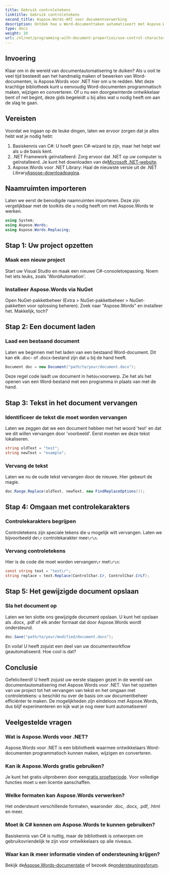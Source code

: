 ```yaml
---
title: Gebruik controletekens
linktitle: Gebruik controletekens
second_title: Aspose.Words-API voor documentverwerking
description: Ontdek hoe u Word-documenttaken automatiseert met Aspose.Words voor .NET. Deze handleiding behandelt de installatie, tekstvervanging en meer, waardoor uw workflow efficiënt wordt.
type: docs
weight: 10
url: /nl/net/programming-with-document-properties/use-control-characters/
---
```

## Invoering

Klaar om in de wereld van documentautomatisering te duiken? Als u ooit te veel tijd besteedt aan het handmatig maken of bewerken van Word-documenten, is Aspose.Words voor .NET hier om u te redden. Met deze krachtige bibliotheek kunt u eenvoudig Word-documenten programmatisch maken, wijzigen en converteren. Of u nu een doorgewinterde ontwikkelaar bent of net begint, deze gids begeleidt u bij alles wat u nodig heeft om aan de slag te gaan.

## Vereisten

Voordat we ingaan op de leuke dingen, laten we ervoor zorgen dat je alles hebt wat je nodig hebt:

1. Basiskennis van C#: U hoeft geen C#-wizard te zijn, maar het helpt wel als u de basis kent.
2. .NET Framework geïnstalleerd: Zorg ervoor dat .NET op uw computer is geïnstalleerd. Je kunt het downloaden van de[Microsoft .NET-website](https://dotnet.microsoft.com/download).
3.  Aspose.Words voor .NET Library: Haal de nieuwste versie uit de .NET Library[Aspose-downloadpagina](https://releases.aspose.com/words/net/).

## Naamruimten importeren

Laten we eerst de benodigde naamruimten importeren. Deze zijn vergelijkbaar met de toolkits die u nodig heeft om met Aspose.Words te werken.

```csharp
using System;
using Aspose.Words;
using Aspose.Words.Replacing;
```

## Stap 1: Uw project opzetten

### Maak een nieuw project

Start uw Visual Studio en maak een nieuwe C#-consoletoepassing. Noem het iets leuks, zoals 'WordAutomation'.

### Installeer Aspose.Words via NuGet

Open NuGet-pakketbeheer (Extra > NuGet-pakketbeheer > NuGet-pakketten voor oplossing beheren). Zoek naar "Aspose.Words" en installeer het. Makkelijk, toch?

## Stap 2: Een document laden

### Laad een bestaand document

Laten we beginnen met het laden van een bestaand Word-document. Dit kan elk .doc- of .docx-bestand zijn dat u bij de hand heeft.

```csharp
Document doc = new Document("path/to/your/document.docx");
```

 Deze regel code laadt uw document in het`doc`voorwerp. Zie het als het openen van een Word-bestand met een programma in plaats van met de hand.

## Stap 3: Tekst in het document vervangen

### Identificeer de tekst die moet worden vervangen

Laten we zeggen dat we een document hebben met het woord 'test' en dat we dit willen vervangen door 'voorbeeld'. Eerst moeten we deze tekst lokaliseren.

```csharp
string oldText = "test";
string newText = "example";
```

### Vervang de tekst

Laten we nu de oude tekst vervangen door de nieuwe. Hier gebeurt de magie.

```csharp
doc.Range.Replace(oldText, newText, new FindReplaceOptions());
```

## Stap 4: Omgaan met controlekarakters

### Controlekarakters begrijpen

 Controletekens zijn speciale tekens die u mogelijk wilt vervangen. Laten we bijvoorbeeld de`\r` controlekarakter mee`\r\n`.

### Vervang controletekens

 Hier is de code die moet worden vervangen`\r` met`\r\n`:

```csharp
const string text = "test\r";
string replace = text.Replace(ControlChar.Cr, ControlChar.CrLf);
```

## Stap 5: Het gewijzigde document opslaan

### Sla het document op

Laten we ten slotte ons gewijzigde document opslaan. U kunt het opslaan als .docx, .pdf of elk ander formaat dat door Aspose.Words wordt ondersteund.

```csharp
doc.Save("path/to/your/modified/document.docx");
```

En voila! U heeft zojuist een deel van uw documentworkflow geautomatiseerd. Hoe cool is dat?

## Conclusie

Gefeliciteerd! U heeft zojuist uw eerste stappen gezet in de wereld van documentautomatisering met Aspose.Words voor .NET. Van het opzetten van uw project tot het vervangen van tekst en het omgaan met controletekens: u beschikt nu over de basis om uw documentbeheer efficiënter te maken. De mogelijkheden zijn eindeloos met Aspose.Words, dus blijf experimenteren en kijk wat je nog meer kunt automatiseren!

## Veelgestelde vragen

### Wat is Aspose.Words voor .NET?
Aspose.Words voor .NET is een bibliotheek waarmee ontwikkelaars Word-documenten programmatisch kunnen maken, wijzigen en converteren.

### Kan ik Aspose.Words gratis gebruiken?
 Je kunt het gratis uitproberen door een[gratis proefperiode](https://releases.aspose.com/). Voor volledige functies moet u een licentie aanschaffen.

### Welke formaten kan Aspose.Words verwerken?
Het ondersteunt verschillende formaten, waaronder .doc, .docx, .pdf, .html en meer.

### Moet ik C# kennen om Aspose.Words te kunnen gebruiken?
Basiskennis van C# is nuttig, maar de bibliotheek is ontworpen om gebruiksvriendelijk te zijn voor ontwikkelaars op alle niveaus.

### Waar kan ik meer informatie vinden of ondersteuning krijgen?
 Bekijk de[Aspose.Words-documentatie](https://reference.aspose.com/words/net/) of bezoek de[ondersteuningsforum](https://forum.aspose.com/c/words/8).

